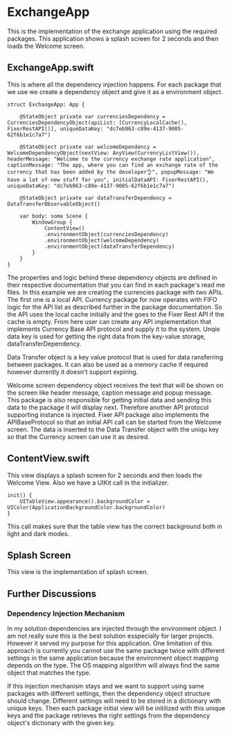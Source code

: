 
# ExchangeApp

This is the implementation of the exchange application using the required packages. This application shows a splash screen for 2 seconds and then loads the Welcome screen.

## ExchangeApp.swift

This is where all the dependency injection happens. For each package that we use we create a dependency object and give it as a environment object.

    struct ExchangeApp: App {
    
        @StateObject private var currenciesDependency = CurrenciesDependencyObject(apiList: [CurrencyLocalCache(), FixerRestAPI()], uniqueDataKey: "dc7eb963-c89e-4137-9005-62f6b1e1c7a7")
    
        @StateObject private var welcomeDependency = WelcomeDependencyObject(nextView: AnyView(CurrencyListView()), headerMessage: "Welcome to the currency exchange rate application", captionMessage: "The app, where you can find an exchange rate of the currency that has been added by the developer👌", popupMessage: "We have a lot of new stuff for you", initialDataAPI: FixerRestAPI(), uniqueDataKey: "dc7eb963-c89e-4137-9005-62f6b1e1c7a7")
    
        @StateObject private var dataTransferDependency = DataTransferObservableObject()
    
        var body: some Scene {
            WindowGroup {
                ContentView()
                .environmentObject(currenciesDependency)
                .environmentObject(welcomeDependency)
                .environmentObject(dataTransferDependency)
            }
        }
    }

The properties and logic behind these dependency objects are defined in their respective documentation that you can find in each package's read me files. In this example we are creating the currencies package with two APIs. The first one is a local API. Currency package for now operates with FIFO logic for the API list as described further in the package documentation. So the API uses the local cache initially and the goes to the Fixer Rest API if the cache is empty. From here user can create any API implementation that implements Currency Base API protocol and supply it to the system. Unqie data key is used for getting the right data from the key-value storage, dataTransferDependency.

Data Transfer object is a key value protocol that is used for data ransferring between packages. It can also be used as a memory cache if required however durrently it doesn't support expiring.

Welcome screen dependency object receives the text that will be shown on the screen like header message, caption message and popup message. This package is also responsible for getting initial data and sending this data to the package it will display next. Therefore another API protocol supporting instance is injected. Fixer API package also implements the APIBaseProtocol so that an initial API call can be started from the Welcome screen. The data is inserted to the Data Transfer object with the uniqu key so that the Currency screen can use it as desired.

## ContentView.swift

This view displays a splash screen for 2 seconds and then loads the Welcome View. Also we have a UIKit call in the initializer. 

    init() {
        UITableView.appearance().backgroundColor = UIColor(ApplicationBackgroundColor.backgroundColor)
    }
    
This call makes sure that the table view has the correct background both in light and dark modes.

## Splash Screen

This view is the implementation of splash screen.

## Further Discussions

### Dependency Injection Mechanism

In my solution dependencies are injected through the environment object. I am not really sure this is the best solution esspecially for larger projects. However it served my purpose for this application. One limitation of this approach is currently you cannot use the same package twice with different settings in the same application because the environment object mapping depends on the type. The OS mapping algorithm will always find the same object that matches the type. 

If this injection mechanism stays and we want to support using same packages with different settings, then the dependency object structure should change. Different settings will need to be stored in a dictionary with unique keys. Then each package initial view will be initilized with this unique keys and the package retrieves the right settings from the dependency object's dictionary with the given key.

